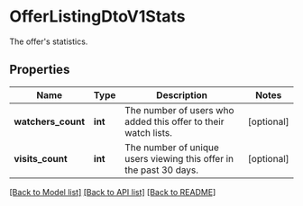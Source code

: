 # OfferListingDtoV1Stats

The offer's statistics.
## Properties
Name | Type | Description | Notes
------------ | ------------- | ------------- | -------------
**watchers_count** | **int** | The number of users who added this offer to their watch lists. | [optional] 
**visits_count** | **int** | The number of unique users viewing this offer in the past 30 days. | [optional] 

[[Back to Model list]](../README.md#documentation-for-models) [[Back to API list]](../README.md#documentation-for-api-endpoints) [[Back to README]](../README.md)


